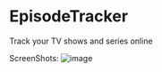 # EpisodeTracker
Track your TV shows and series online

ScreenShots:
![image](https://user-images.githubusercontent.com/47941768/109853978-85f2c180-7c7c-11eb-8848-236d010aa994.png)
